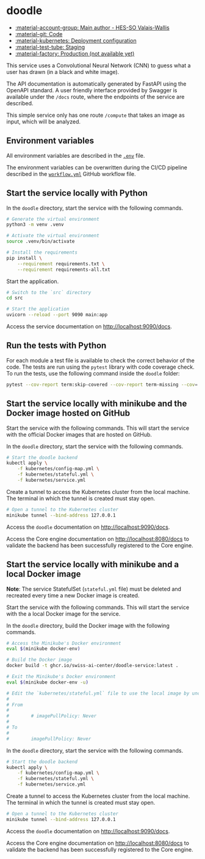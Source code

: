 # doodle

- [:material-account-group: Main author - HES-SO Valais-Wallis](https://www.hes-so.ch/swiss-ai-center/equipe)
- [:material-git: Code](https://github.com/swiss-ai-center/doodle-service)
- [:material-kubernetes: Deployment configuration](https://github.com/swiss-ai-center/doodle-service/tree/main/kubernetes)
- [:material-test-tube: Staging](https://doodle-swiss-ai-center.kube.isc.heia-fr.ch)
- [:material-factory: Production (not available yet)](https://doodle.swiss-ai-center.ch)

This service uses a Convolutional Neural Network (CNN) to guess what a user has
drawn (in a black and white image).

The API documentation is automatically generated by FastAPI using the OpenAPI
standard. A user friendly interface provided by Swagger is available under the
`/docs` route, where the endpoints of the service are described.

This simple service only has one route `/compute` that takes an image as input,
which will be analyzed.

## Environment variables

All environment variables are described in the
[`.env`](https://github.com/swiss-ai-center/doodle/blob/main/.env) file.

The environment variables can be overwritten during the CI/CD pipeline described
in the
[`workflow.yml`](https://github.com/swiss-ai-center/doodle/blob/main/.github/workflows/workflow.yml)
GitHub workflow file.

## Start the service locally with Python

In the `doodle` directory, start the service with the following commands.

```sh
# Generate the virtual environment
python3 -m venv .venv

# Activate the virtual environment
source .venv/bin/activate

# Install the requirements
pip install \
    --requirement requirements.txt \
    --requirement requirements-all.txt
```

Start the application.

```sh
# Switch to the `src` directory
cd src

# Start the application
uvicorn --reload --port 9090 main:app
```

Access the service documentation on <http://localhost:9090/docs>.

## Run the tests with Python

For each module a test file is available to check the correct behavior of the
code. The tests are run using the `pytest` library with code coverage check. To
run the tests, use the following command inside the `doodle` folder:

```sh
pytest --cov-report term:skip-covered --cov-report term-missing --cov=. -s --cov-config=.coveragerc
```

## Start the service locally with minikube and the Docker image hosted on GitHub

Start the service with the following commands. This will start the service with
the official Docker images that are hosted on GitHub.

In the `doodle` directory, start the service with the following commands.

```sh
# Start the doodle backend
kubectl apply \
    -f kubernetes/config-map.yml \
    -f kubernetes/stateful.yml \
    -f kubernetes/service.yml
```

Create a tunnel to access the Kubernetes cluster from the local machine. The
terminal in which the tunnel is created must stay open.

```sh
# Open a tunnel to the Kubernetes cluster
minikube tunnel --bind-address 127.0.0.1
```

Access the `doodle` documentation on <http://localhost:9090/docs>.

Access the Core engine documentation on <http://localhost:8080/docs> to validate
the backend has been successfully registered to the Core engine.

## Start the service locally with minikube and a local Docker image

**Note**: The service StatefulSet (`stateful.yml` file) must be deleted and
recreated every time a new Docker image is created.

Start the service with the following commands. This will start the service with
the a local Docker image for the service.

In the `doodle` directory, build the Docker image with the following commands.

```sh
# Access the Minikube's Docker environment
eval $(minikube docker-env)

# Build the Docker image
docker build -t ghcr.io/swiss-ai-center/doodle-service:latest .

# Exit the Minikube's Docker environment
eval $(minikube docker-env -u)

# Edit the `kubernetes/stateful.yml` file to use the local image by uncommented the line `imagePullPolicy`
#
# From
#
#        # imagePullPolicy: Never
#
# To
#
#        imagePullPolicy: Never
```

In the `doodle` directory, start the service with the following commands.

```sh
# Start the doodle backend
kubectl apply \
    -f kubernetes/config-map.yml \
    -f kubernetes/stateful.yml \
    -f kubernetes/service.yml
```

Create a tunnel to access the Kubernetes cluster from the local machine. The
terminal in which the tunnel is created must stay open.

```sh
# Open a tunnel to the Kubernetes cluster
minikube tunnel --bind-address 127.0.0.1
```

Access the `doodle` documentation on <http://localhost:9090/docs>.

Access the Core engine documentation on <http://localhost:8080/docs> to validate
the backend has been successfully registered to the Core engine.
